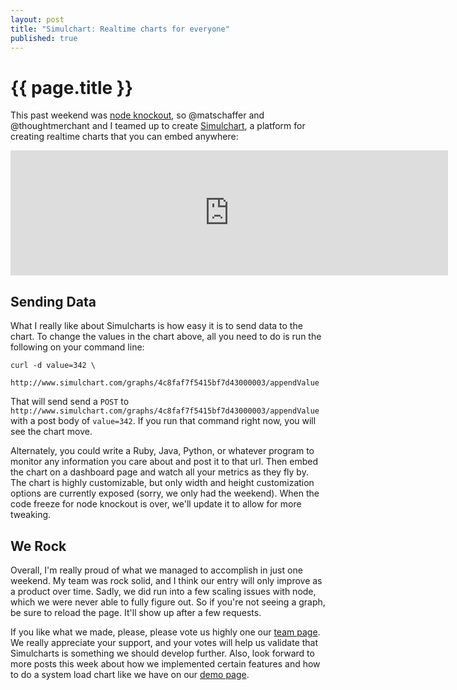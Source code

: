 ```yaml
---
layout: post
title: "Simulchart: Realtime charts for everyone"
published: true
---
```


# {{ page.title }}

This past weekend was [node knockout](http://nodeknockout.com/), so @matschaffer and
@thoughtmerchant and I teamed up to create [Simulchart](http://simulchart.com/),
a platform for creating realtime charts that you can embed anywhere:

<iframe src="http://www.simulchart.com/graphs/4c8faf7f5415bf7d43000003/iframe?width=700&amp;height=200" frameBorder="0" style="width: 700px; height: 200px;"> </iframe>

## Sending Data

What I really like about Simulcharts is how easy it is to send data to the
chart. To change the values in the chart above, all you need to do is run the following on your command line:

    curl -d value=342 \
      http://www.simulchart.com/graphs/4c8faf7f5415bf7d43000003/appendValue

That will send send a `POST` to
`http://www.simulchart.com/graphs/4c8faf7f5415bf7d43000003/appendValue` with a
post body of `value=342`. If you run that command right now, you will see the chart move.

Alternately, you could write a Ruby, Java, Python, or
whatever program to monitor any information you care about and post it to that
url. Then embed the chart on a dashboard page and watch all your metrics as
they fly by. The chart is highly customizable, but only width and height
customization options are currently exposed (sorry, we only had the weekend).
When the code freeze for node knockout is over, we'll update it to allow for
more tweaking.

## We Rock

Overall, I'm really proud of what we managed to accomplish in just one weekend. My team was rock solid, and I think our entry will only improve as a product over time. Sadly, we did run into a few scaling issues with node, which we were never able to fully figure out. So if you're not seeing a graph, be sure to reload the page. It'll show up after a few requests.

If you like what we made, please, please vote us highly one our [team page](http://nodeknockout.com/teams/awesometown). We really appreciate your support, and your votes will help us validate that Simulcharts is something we should develop further. Also, look forward to more posts this week about how we implemented certain features and how to do a system load chart like we have on our [demo page](http://simulchart.com/demos).

